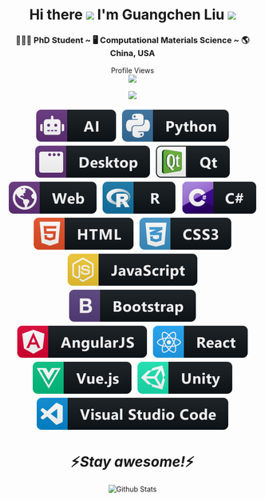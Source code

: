 <div align="center">
   <h1>
      Hi there 
      <img src="https://media.giphy.com/media/hvRJCLFzcasrR4ia7z/giphy.gif" width="50px"> 
      I'm Guangchen Liu 
      <img src="https://media.giphy.com/media/WUlplcMpOCEmTGBtBW/giphy.gif" width="60px">
   </h1>
   
   <h3>
      👨🏻‍🎓 PhD Student ~ 🖥 Computational Materials Science ~ 🌎 China, USA
   </h3>
</div>

<p align="center">
   Profile Views <br>
   <img src="https://profile-counter.glitch.me/aguang5241/count.svg" />
</p>

<p align="center" >
   <a href="https://github.com/anuraghazra/github-readme-stats">
      <img  src="https://github-readme-stats.vercel.app/api?username=aguang5241&&show_icons=true&theme=radical"/>
   </a>
</p>

<p align="center">
   <!-- For more icons please follow  https://github.com/MikeCodesDotNET/ColoredBadges -->
   <img src="https://github.com/MikeCodesDotNET/ColoredBadges/blob/master/svg/dev/misc/ai.svg" alt="ai" style="vertical-align:top; margin:4px">
   <img src="https://github.com/MikeCodesDotNET/ColoredBadges/blob/master/svg/dev/languages/python.svg" alt="python" style="vertical-align:top; margin:4px">
   <img src="https://github.com/MikeCodesDotNET/ColoredBadges/blob/master/svg/dev/misc/desktop.svg" alt="desktop" style="vertical-align:top; margin:4px">
   <img src="https://github.com/MikeCodesDotNET/ColoredBadges/blob/master/svg/dev/frameworks/qt.svg" alt="qt" style="vertical-align:top; margin:4px">
   <img src="https://github.com/MikeCodesDotNET/ColoredBadges/blob/master/svg/dev/misc/web.svg" alt="web" style="vertical-align:top; margin:4px">
   <img src="https://github.com/MikeCodesDotNET/ColoredBadges/blob/master/svg/dev/languages/r.svg" alt="r" style="vertical-align:top; margin:4px">
   <img src="https://github.com/MikeCodesDotNET/ColoredBadges/blob/master/svg/dev/languages/csharp.svg" alt="csharp" style="vertical-align:top; margin:4px">
   <img src="https://github.com/MikeCodesDotNET/ColoredBadges/blob/master/svg/dev/languages/html.svg" alt="html" style="vertical-align:top; margin:4px">
   <img src="https://github.com/MikeCodesDotNET/ColoredBadges/blob/master/svg/dev/languages/css3.svg" alt="css3" style="vertical-align:top; margin:4px">
   <img src="https://github.com/MikeCodesDotNET/ColoredBadges/blob/master/svg/dev/languages/js.svg" alt="js" style="vertical-align:top; margin:4px">
   <img src="https://github.com/MikeCodesDotNET/ColoredBadges/blob/master/svg/dev/frameworks/bootstrap.svg" alt="bootstrap" style="vertical-align:top; margin:4px">
   <img src="https://github.com/MikeCodesDotNET/ColoredBadges/blob/master/svg/dev/frameworks/angular.svg" alt="angular" style="vertical-align:top; margin:4px">
   <img src="https://github.com/MikeCodesDotNET/ColoredBadges/blob/master/svg/dev/frameworks/react.svg" alt="react" style="vertical-align:top; margin:4px">
   <img src="https://github.com/MikeCodesDotNET/ColoredBadges/blob/master/svg/dev/frameworks/vue.svg" alt="vue" style="vertical-align:top; margin:4px">
   <img src="https://github.com/MikeCodesDotNET/ColoredBadges/blob/master/svg/dev/frameworks/unity.svg" alt="unity" style="vertical-align:top; margin:4px">
   <img src="https://github.com/MikeCodesDotNET/ColoredBadges/blob/master/svg/dev/tools/visualstudio_code.svg" alt="visualstudio_code" style="vertical-align:top; margin:4px">
</p>

<h1 align='center'>⚡️<i>Stay awesome!</i>⚡️</h1>

<p align="center">
        <img src="https://raw.githubusercontent.com/mayhemantt/mayhemantt/Update/svg/Bottom.svg" alt="Github Stats" />
</p>


<!---
aguang5241/aguang5241 is a ✨ special ✨ repository because its `README.md` (this file) appears on your GitHub profile.
You can click the Preview link to take a look at your changes.
--->

